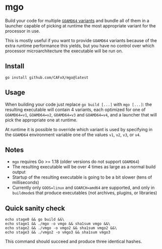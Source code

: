 # mgo

Build your code for multiple [`GOAMD64` variants][1] and bundle all of them in a 
launcher capable of picking at runtime the most appropriate variant for the
processor in use.

This is mostly useful if you want to provide `GOAMD64` variants because of the extra
runtime performance this yields, but you have no control over which processor 
microarchitecture the executable will be run on.

## Install

```
go install github.com/CAFxX/mgo@latest
```

## Usage

When building your code just replace `go build [...]` with `mgo [...]`: the resulting
executable will contain 4 variants, each optimized for one of `GOAMD64=v1`, `GOAMD64=v2`,
`GOAMD64=v3` and `GOAMD64=v4`, and a launcher that will pick the appropriate one at
runtime.

At runtime it is possible to override which variant is used by specifying in the
`GOAMD64` environment variable one of the values `v1`, `v2`, `v3`, or `v4`.

## Notes

- `mgo` requires Go >= 1.18 (older versions do not support `GOAMD64`)
- The resulting executable will be over 4 times as large as a normal build output
- Startup of the resulting executable is going to be a bit slower (tens of milliseconds)
- Currently only `GOOS=linux` and `GOARCH=amd64` are supported, and only in
  `buildmode`s that produce executables (not archives, plugins, or libraries)

## Quick sanity check

```
echo stage0 && go build &&\
echo stage1 && ./mgo -o vmgo && sha1sum vmgo &&\
echo stage2 && ./vmgo -o vmgo2 && sha1sum vmgo2 &&\
echo stage3 && ./vmgo2 -o vmgo3 && sha1sum vmgo3
```

This command should succeed and produce three identical hashes.



[1]: https://github.com/golang/go/wiki/MinimumRequirements#amd64
